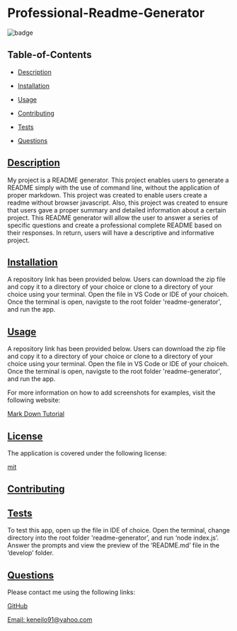 # Professional-Readme-Generator

  
  ![badge](https://img.shields.io/badge/License-mit-red.svg)
    

  ## Table-of-Contents
  * [Description](#description)
  * [Installation](#installation)
  * [Usage](#usage)
  
  * [Contributing](#contributing)
  * [Tests](#tests)
  * [Questions](#questions)
  
  ## [Description](#table-of-contents)
  My project is a README generator. This project enables users to generate a README simply with the use of command line, without the application of proper markdown.
  This project was created to enable users create a readme without browser javascript. Also, this project was created to ensure that users gave a proper summary and detailed information about a certain project.
  This README generator will allow the user to answer a series of specific questions and create a professional complete README based on their responses. In return, users will have a descriptive and informative project.

  ## [Installation](#table-of-contents)
  A repository link has been provided  below. Users can download the zip file and copy it to a directory of your choice or clone to a directory of your choice using your terminal. Open the file in VS Code or IDE of your choiceh. Once the terminal is open, navigste to the root folder 'readme-generator', and run the app.

  ## [Usage](#table-of-contents)
  A repository link has been provided  below. Users can download the zip file and copy it to a directory of your choice or clone to a directory of your choice using your terminal. Open the file in VS Code or IDE of your choiceh. Once the terminal is open, navigste to the root folder 'readme-generator', and run the app.
  
  For more information on how to add screenshots for examples, visit the following website:
  
  [Mark Down Tutorial](https://agea.github.io/tutorial.md/)
  
  
  ## [License](#table-of-contents)
    
  The application is covered under the following license:

  
  [mit](https://choosealicense.com/licenses/mit)
    
    

  ## [Contributing](#table-of-contents)

   
  

  ## [Tests](#table-of-contents)
  To test this app, open up the file in IDE of choice. Open the terminal, change directory into the root folder 'readme-generator’, and run ‘node index.js’. Answer the prompts and view the preview of the ‘README.md’ file in the ‘develop’ folder.
  
  ## [Questions](#table-of-contents)
  Please contact me using the following links:
  
  [GitHub](https://github.com/kenesei91)

  [Email: keneilo91@yahoo.com](mailto:keneilo91@yahoo.com)
